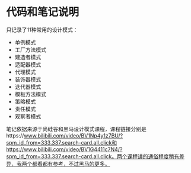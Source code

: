 # 代码和笔记说明
只记录了11种常用的设计模式：
+ 单例模式
+ 工厂方法模式
+ 建造者模式
+ 适配器模式
+ 代理模式
+ 装饰器模式
+ 迭代器模式
+ 模板方法模式
+ 策略模式
+ 责任模式
+ 观察者模式

笔记依据来源于尚硅谷和黑马设计模式课程，课程链接分别是https://www.bilibili.com/video/BV1Np4y1z7BU/?spm_id_from=333.337.search-card.all.click和https://www.bilibili.com/video/BV1G4411c7N4/?spm_id_from=333.337.search-card.all.click。两个课程讲的通俗程度稍有差异，我两个都看都有参考，不过黑马的更多。
